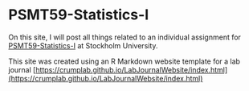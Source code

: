 # PSMT59-Statistics-I


On this site, I will post all things related to an individual assignment for [PSMT59-Statistics-I](https://www.su.se/english/course-syllabus-search/course-syllabus?code=PSMT59) at Stockholm University.




This site was created using an R Markdown website template for a lab journal [https://crumplab.github.io/LabJournalWebsite/index.html](https://crumplab.github.io/LabJournalWebsite/index.html)
